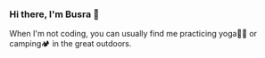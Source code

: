 
### Hi there, I'm Busra 👋

When I'm not coding, you can usually find me practicing yoga🧘‍♀️ or camping🏕️ in the great outdoors.



